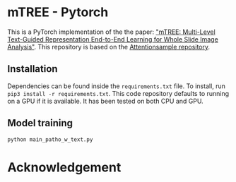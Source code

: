 # mTREE - Pytorch
This is a PyTorch implementation of the the paper: ["mTREE: Multi-Level Text-Guided Representation End-to-End Learning for Whole Slide Image Analysis"](https://arxiv.org/abs/2405.17824). This repository is based on the [Attentionsample repository](https://github.com/idiap/attention-sampling).


## Installation
Dependencies can be found inside the `requirements.txt` file. To install, run `pip3 install -r requirements.txt`. This code repository defaults to running on a GPU if it is available. It has been tested on both CPU and GPU.


## Model training
```
python main_patho_w_text.py
```


# Acknowledgement
